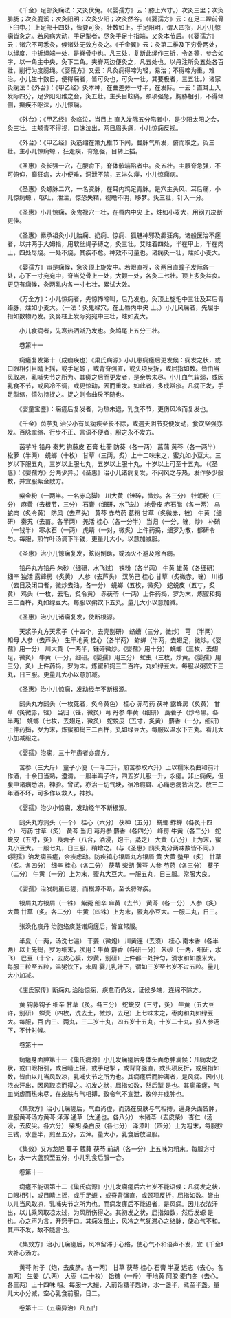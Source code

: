 <!-- { "loadSidebar": true } -->
　　《千金》足部灸痫法：又灸伏兔。（《婴孺方》云：膝上六寸。）次灸三里；次灸腓肠；次灸鹿溪；次灸阳明；次灸少阳；次灸然谷。（《婴孺方》云：在足二踝前骨下臼中。）上足部十四处，皆要可灸，壮数如上。手足阳明，谓人四指，凡小儿惊痫皆灸之。若风病大动，手足掣者，尽灸手足十指端，又灸本节后。（《婴孺方》云：诸穴不可悉灸，候诸处无效方灸之。《千金翼》云：灸第二椎及下穷骨两处，以绳度，中折绳端一处，是脊骨中也。凡三处，复断此绳作三折，令各等，参合如 字，以一角主中央，灸下二角。夹脊两边便灸之，凡五处也。以丹注所灸五处各百壮，削行为度膀绳。《婴孺方》又云：凡灸痫得啼为轻，易治；不得啼为重，难治。小儿生十数日，便得痫者，皆可灸也，可灸一壮。其要极者，三五壮。）诸家灸痫法：《外台》：《甲乙经》灸本神，在曲差旁一寸半，在发际。一云：直耳上入发际四分，足少阳阳维之会，灸五壮。主头目眩痛，颈项强急，胸胁相引，不得倾侧，癫疾不呕沫，小儿惊痫。

　　《外台》：《甲乙经》灸临泣，当目上 直入发际五分陷者中，是少阳太阳之会，灸三壮。主颊青不得视，口沫泣出，两目眉头痛，小儿惊痫反视。

　　《外台》：《甲乙经》灸筋缩在第九椎节下间，督脉气所发，俯而取之，灸三壮。主小儿惊痫螈 ，狂走疾，脊急强，目转上插。

　　《圣惠》灸长强一穴，在腰俞下，脊体骸端陷者中。灸五壮。主腰脊急强，不可俯仰，癫狂病，大小便难，洞泄不禁，五淋久痔，小儿惊痫病。

　　《圣惠》灸螈脉二穴，一名资脉，在耳内鸡足青脉。是穴主头风、耳后痛，小儿惊痫螈 ，呕吐，泄注，惊恐失精，视瞻不明，眵梦。灸三壮，针入一分。

　　《圣惠》小儿惊痫，灸鬼禄穴一壮，在唇内中央 上，炷如小麦大，用钢刀决断更佳。

　　《圣惠》秦承祖灸小儿胎痫、奶痫、惊痫、狐魅神邪及癫狂病，诸般医治不瘥者，以并两手大姆指，用软丝绳子缚之，灸三壮。艾炷着四处，半在甲上，半在肉上，四处尽烧。一处不烧，其疾不愈。神效不可量也。诸痫灸一壮，炷如小麦大。

　　《婴孺方》审是痫候，急灸顶上旋发中。若眼直视，灸两目直瞳子发际各一处，心下一寸宛宛中，脊当兑骨上一处，大颧一处，各灸二七壮。顶上多灸益良。更见有痫候，灸两乳内各一寸七壮，累试大效。

　　《万全方》：小儿惊痫者，先惊怖啼叫，后乃发也。灸顶上旋毛中三壮及耳后青络脉，炷如小麦大。（一法：灸鬼禄穴，在上唇内中央 上。）小儿风痫者，先屈手指如数物乃发。灸鼻柱上发际宛宛中三壮，炷如麦大。

　　小儿食痫者，先寒热洒淅乃发也。灸鸠尾上五分三壮。

　　卷第十一

　　痫瘥复发第十（成痼疾也）《巢氏病源》小儿患痫瘥后更发候：痫发之状，或口眼相引目睛上摇，或手足螈 ，或背脊强直，或头项反折，或屈指如数。皆由当风取凉，乳哺失节之所为。其瘥之后而更发者，是余势未尽。小儿血气软弱，或因乳食不节，或风冷不调，或更惊动，因而重发。如此者，多成常疹。凡痫正发，手足掣缩，慎勿持捉之。捉之则令曲戾不随也。

　　《婴童宝鉴》：痫瘥后复发者，为热未退，乳食不节，更伤风冷而复发也。

　　《千金》茵芋丸 治少小有风痫疾至长不除，或遇天阴节变便发动，食饮坚强亦发。百脉挛缩、行步不正、言语不便者，服之永不发方。

　　茵芋叶 铅丹 秦艽 钩藤皮 石膏 杜蘅 防葵（各一两） 菖蒲 黄芩（各一两半） 松萝（半两） 蜣螂（十枚） 甘草（三两，炙）上十二味末之，蜜丸如小豆大。三岁以下服五丸，三岁以上服七丸，五岁以上服十丸，十岁以上可至十五丸。（《圣惠》：《婴孺方》分两少异。）《圣惠》治小儿诸痫复发，不问风之与热，发作多少般数，并宜服紫金散方。

　　紫金粉（一两半。一名赤乌脚） 川大黄（锉碎，微炒。各三分） 牡蛎粉（三分） 麻黄（去根节，三分） 石膏（细研，水飞过） 地骨皮 赤石脂（各一两） 乌蛇肉（炙令黄） 防风（去芦头） 黄芩 赤芍药 葛粉 甘草（炙微赤，锉） 牛黄（细研） 秦艽（去苗。各半两） 羌活 桂心（各一分半） 当归（一分，锉，炒） 朴硝（一钱半） 寒水石（一两） 虎睛（一对，微炙）上件药捣，细罗为散，都研令匀。每服，煎竹叶汤调下半钱，更量儿大小，以意加减服。

　　《圣惠》治小儿惊痫复发，眩闷倒蹶，或汤火不避及除百病。

　　铅丹丸方铅丹 朱砂（细研，水飞过） 铁粉（各半两） 牛黄 雄黄（各细研） 细辛 独活 露蜂房（炙黄） 人参（去芦头） 汉防己 桂心 甘草（炙微赤，锉） 川椒（去目及闭口者，微炒去油。各一分） 蜣螂（五枚，微炙） 蛇蜕皮（五寸，炙黄） 鸡头（一枚，去毛，炙令黄） 赤茯苓（一两）上件药捣，罗为末，炼蜜和捣三二百杵，丸如绿豆大。每服以粥饮下五丸。量儿大小以意加减。

　　《圣惠》治小儿诸痫复发，使断根源。

　　天浆子丸方天浆子（十四个，去壳别研） 蛴螬（三分，微炒） 芎 （半两） 知母 人参（去芦头） 生干地黄 桂心（各半两） 蚱蝉（半两，去翅足，微炒。《婴孺》用一分） 川大黄（一两半，锉碎微炒。《婴孺》用十分） 蜣螂（三枚，去翅足，微炙） 牛黄（一分，细研。《婴孺》用三分） 虻虫（三枚，炒黄。《婴孺》用三分，炙）上件药捣，罗为末。炼蜜和捣三二百杵，丸如绿豆大。每服以粥饮下三丸，日三服。更量儿大小以意加减。

　　《圣惠》治小儿惊痫，发动经年不断根源。

　　鸱头丸方鸱头（一枚死者，炙令黄色） 桂心 赤芍药 茯神 露蜂房（炙黄） 甘草（炙微赤，锉） 当归（锉，微炙）芎 丹参 牛黄（细研） 莨菪子（炒令黑。各半两） 蜣螂（七枚，去翅足，微炙） 蛇蜕皮（五寸，炙黄） 麝香（一分，细研）上件药捣，罗为末，炼蜜和捣三二百杵，丸如绿豆大。每服以温水下五丸。看儿大小加减服之。

　　《婴孺》治痫，三十年患者亦瘥方。

　　苦参（三大斤） 童子小便（一斗二升，煎苦参取六升）上以糯米及曲和前汁作酒，十余日当熟，澄清。一服半鸡子许，四五岁儿服一升，永瘥。非止痫疾，但腹中诸病悉治，神验。曾试，亦治一切气块，宿冷瘕癖、心痛恶病皆治之。放三二年酒不坏，可多作以救人，神妙。

　　《婴孺》治少小惊痫，发动经年不断根源。

　　鸱头丸方鸦头（一个） 桂心（六分） 茯神（五分） 蜣螂 蚱蝉（各炙十四个） 芍药 甘草（炙） 黄芩 当归 芎丹参 麝香（各四分） 峰房 牛黄（各二分） 蛇蜕皮（五寸，炙） 莨菪子（八合，酒浸，炮干，蒸之） 大黄（八分）上为末，蜜丸小豆大。一服七丸，日三服，稍增之。（与《圣惠》鸱头丸分两味数皆不同。）《婴孺》治发痫虽瘥，余疾虑动。防疾镇心银屑丸方银屑 黄 大黄 鳖甲（炙） 甘草（炙。各四分） 细辛 桂心（各二分） 茯苓 柴胡 黄芩 人参 芍药（各三分） 葵子（二分） 牛黄（一分）上为末，蜜丸大豆大。一服五丸，日三服。常服大良。

　　《婴孺》治发痫虽已瘥，而根源不断，至长将除疾。

　　银屑丸方银屑（一铢） 紫菀 细辛 麻黄（去节） 黄芩（各一分） 人参（炙） 大黄 甘草（炙。各二分） 牛黄（四铢）上为末，蜜丸小豆大。一服二丸，日三。

　　张涣化痰丹 治胞络痰涎诸痫瘥后，皆宜常服。

　　半夏（一两，汤洗七遍） 干姜（微炮） 川黄连（去须） 桂心 南木香（各半两）以上先捣，罗为细末，次用：牛黄 麝香（各研一分） 朱砂（一两，细研，水飞） 巴豆（十个，去皮心膜，炒黄，别研）上件都一处拌匀，滴水和如黍米大。每服三粒至五粒，温粥饮下，未周 婴儿乳汁下，谓如三岁至七岁不过五粒。量儿大小加减。

　　《庄氏家传》断痫丸 治胎惊痫，疾愈而仍发，证候多端，连绵不除方。

　　黄 钩藤钩子 细辛 甘草（炙。各三分） 蛇蜕皮（三寸，炙） 牛黄（五大豆许，别研） 蝉壳（四枚，洗去土，微炒，去足）上七味末之，枣肉和丸如绿豆大。每服，百 内三、两丸，三二岁十丸，四五岁十五丸，十岁二十丸，煎人参汤下，不计时候。

　　卷第十一

　　痫瘥身面肿第十一《巢氏病源》小儿发痫瘥后身体头面悉肿满候：凡痫发之状，或口眼相引，或目睛上摇，或手足掣 ，或背脊强直，或头项反折，或屈指如数，皆由以儿当风取凉，乳哺失节之所为也。其痫瘥后而肿满者，是风痫。因小儿浓衣汗出，因风取凉而得之。初发之状，屈指如数，然后掣 是也。其痫虽瘥，气血尚虚而热未尽，在皮肤与气相搏，致令气不宣泄，故停并成肿也。

　　《集效方》治小儿痫瘥后，气血尚虚，而热在皮肤与气相搏，遍身头面皆肿，宜服黄芩汤方黄芩 泽泻 通草（太通也。各八分） 木猪苓（去皮柴） 杏仁（汤浸，去皮尖。各六分） 柴胡 桑白皮（各七分） 泽漆叶（四分）上为粗末，每服抄三钱，水盏半，煎至五分，去滓。量大小，乳食后放温服。

　　《集效》又方龙胆 葵子 葳蕤 茯苓 前胡（各一分）上五味为粗末。每服方寸匕，水一大盏煎至五分，小儿乳食后服一合。

　　卷第十一

　　痫瘥不能语第十二《巢氏病源》小儿发痫瘥后六七岁不能语候：凡痫发之状，口眼相引，或目睛上摇，或手足螈 ，或脊背强直，或颈项反折，屈指如数。皆由以儿当风取凉，乳哺失节之所为也。而痫发瘥后不能语者，是风痫。因儿衣浓汗出，以儿乘风取凉太过，为风所伤得之。其初发之状，屈指如数，然后发螈 是也。心之声为言，开窍于口。其痫发虽止，风冷之气犹滞心之络脉，使心气不和。其声不发，故不能言也。

　　《集效方》治小儿痫瘥后，风冷留滞于心络，使心气不和语声不发，宜《千金》大补心汤方。

　　黄芩 附子（炮，去皮脐。各一两） 甘草 茯苓 桂心 石膏 半夏 远志（去心。各四两） 生姜（六两） 大枣（二十枚） 饴糖（一斤） 干地黄 阿胶 麦门冬（去心。各三两）上十四味 咀。每服一大撮，入前饴糖半匙许，水一盏半，煮至半盏。量儿大小分减，空心乳食前服，日二。

　　卷第十二（五痫异治）凡五门

